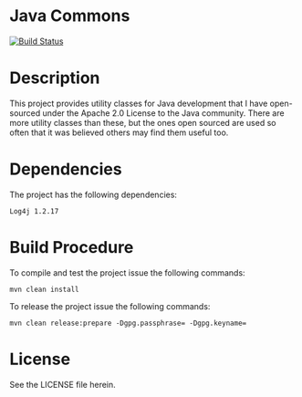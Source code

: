Java Commons
============

[<img src="https://api.travis-ci.org/rbuck/java-commons.png?branch=master" alt="Build Status" />](http://travis-ci.org/rbuck/java-commons)

# Description

This project provides utility classes for Java development that I have open-sourced
under the Apache 2.0 License to the Java community. There are more utility classes
than these, but the ones open sourced are used so often that it was believed others
may find them useful too.

# Dependencies

The project has the following dependencies:

    Log4j 1.2.17

# Build Procedure

To compile and test the project issue the following commands:

    mvn clean install

To release the project issue the following commands:

    mvn clean release:prepare -Dgpg.passphrase= -Dgpg.keyname=

# License

See the LICENSE file herein.
